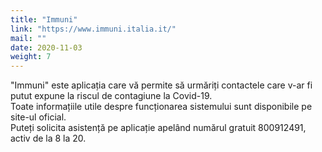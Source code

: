 ```yaml
---
title: "Immuni"
link: "https://www.immuni.italia.it/"
mail: ""
date: 2020-11-03
weight: 7
---
```


"Immuni" este aplicația care vă permite să urmăriți contactele care v-ar fi putut expune la riscul de contagiune la Covid-19.  
Toate informațiile utile despre funcționarea sistemului sunt disponibile pe site-ul oficial.  
Puteți solicita asistență pe aplicație apelând numărul gratuit 800912491, activ de la 8 la 20.

